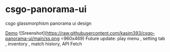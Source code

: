 # csgo-panorama-ui
csgo glassmorphism panorama ui design

[Demo](https://kasim393.github.io/csgo-panorama-ui/)
![Sreenshot](https://raw.githubusercontent.com/kasim393/csgo-panorama-ui/main/ss.png =960x469)
Future update: play menu , setting tab , inventory , match history, API Fetch
